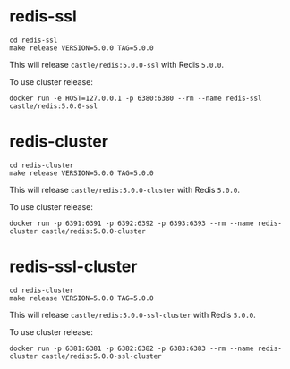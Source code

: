 # redis-ssl

```
cd redis-ssl
make release VERSION=5.0.0 TAG=5.0.0
```

This will release `castle/redis:5.0.0-ssl` with Redis `5.0.0`.

To use cluster release:

```
docker run -e HOST=127.0.0.1 -p 6380:6380 --rm --name redis-ssl castle/redis:5.0.0-ssl
```


# redis-cluster

```
cd redis-cluster
make release VERSION=5.0.0 TAG=5.0.0
```

This will release `castle/redis:5.0.0-cluster` with Redis `5.0.0`.

To use cluster release:

```
docker run -p 6391:6391 -p 6392:6392 -p 6393:6393 --rm --name redis-cluster castle/redis:5.0.0-cluster
```

# redis-ssl-cluster

```
cd redis-cluster
make release VERSION=5.0.0 TAG=5.0.0
```

This will release `castle/redis:5.0.0-ssl-cluster` with Redis `5.0.0`.

To use cluster release:

```
docker run -p 6381:6381 -p 6382:6382 -p 6383:6383 --rm --name redis-cluster castle/redis:5.0.0-ssl-cluster
```
